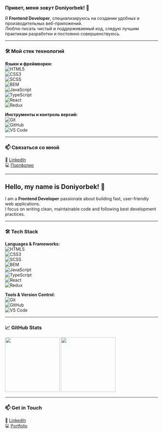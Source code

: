 ### Привет, меня зовут Doniyorbek! 👋  

Я **Frontend Developer**, специализируюсь на создании удобных и производительных веб-приложений.  
Люблю писать чистый и поддерживаемый код, следую лучшим практикам разработки и постоянно совершенствуюсь.  

---

### 🛠️ Мой стек технологий  
**Языки и фреймворки:**  
![HTML5](https://img.shields.io/badge/-HTML5-E34F26?style=flat-square&logo=html5&logoColor=white)  
![CSS3](https://img.shields.io/badge/-CSS3-1572B6?style=flat-square&logo=css3)  
![SCSS](https://img.shields.io/badge/-SCSS-CC6699?style=flat-square&logo=sass)  
![BEM](https://img.shields.io/badge/-BEM-000000?style=flat-square&logo=css3&logoColor=white)  
![JavaScript](https://img.shields.io/badge/-JavaScript-F7DF1E?style=flat-square&logo=javascript&logoColor=black)  
![TypeScript](https://img.shields.io/badge/-TypeScript-007ACC?style=flat-square&logo=typescript)  
![React](https://img.shields.io/badge/-React-61DAFB?style=flat-square&logo=react)  
![Redux](https://img.shields.io/badge/-Redux-764ABC?style=flat-square&logo=redux)  

**Инструменты и контроль версий:**  
![Git](https://img.shields.io/badge/-Git-F05032?style=flat-square&logo=git&logoColor=white)  
![GitHub](https://img.shields.io/badge/-GitHub-181717?style=flat-square&logo=github)  
![VS Code](https://img.shields.io/badge/-VS%20Code-007ACC?style=flat-square&logo=visual-studio-code)  


---

### 📫 Связаться со мной  
🔗 [LinkedIn](https://linkedin.com/in/ТВОЙ_ЛИНКЕДИН)  
💻 [Портфолио](https://ТВОЙ_САЙТ)  

---

## Hello, my name is Doniyorbek! 👋  

I am a **Frontend Developer** passionate about building fast, user-friendly web applications.  
I focus on writing clean, maintainable code and following best development practices.  

---

### 🛠️ Tech Stack  
**Languages & Frameworks:**  
![HTML5](https://img.shields.io/badge/-HTML5-E34F26?style=flat-square&logo=html5&logoColor=white)  
![CSS3](https://img.shields.io/badge/-CSS3-1572B6?style=flat-square&logo=css3)  
![SCSS](https://img.shields.io/badge/-SCSS-CC6699?style=flat-square&logo=sass)  
![BEM](https://img.shields.io/badge/-BEM-000000?style=flat-square&logo=css3&logoColor=white)  
![JavaScript](https://img.shields.io/badge/-JavaScript-F7DF1E?style=flat-square&logo=javascript&logoColor=black)  
![TypeScript](https://img.shields.io/badge/-TypeScript-007ACC?style=flat-square&logo=typescript)  
![React](https://img.shields.io/badge/-React-61DAFB?style=flat-square&logo=react)  
![Redux](https://img.shields.io/badge/-Redux-764ABC?style=flat-square&logo=redux)  

**Tools & Version Control:**  
![Git](https://img.shields.io/badge/-Git-F05032?style=flat-square&logo=git&logoColor=white)  
![GitHub](https://img.shields.io/badge/-GitHub-181717?style=flat-square&logo=github)  
![VS Code](https://img.shields.io/badge/-VS%20Code-007ACC?style=flat-square&logo=visual-studio-code)  

---

### 📈 GitHub Stats  
<p align="left">
  <img height="180em" src="https://github-readme-stats.vercel.app/api?username=ТВОЙ_GITHUB_ЮЗЕРНЕЙМ&show_icons=true&theme=react&count_private=true" />
  <img height="180em" src="https://github-readme-streak-stats.herokuapp.com/?user=ТВОЙ_GITHUB_ЮЗЕРНЕЙМ&theme=react" />
</p>

---

### 📫 Get in Touch  
🔗 [LinkedIn](https://linkedin.com/in/ТВОЙ_ЛИНКЕДИН)  
💻 [Portfolio](https://ТВОЙ_САЙТ)  
